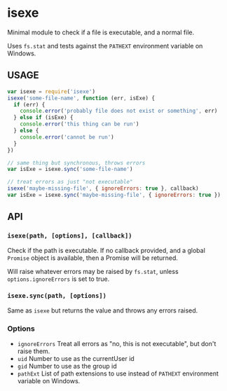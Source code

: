 # isexe

Minimal module to check if a file is executable, and a normal file.

Uses `fs.stat` and tests against the `PATHEXT` environment variable on
Windows.

## USAGE

```javascript
var isexe = require('isexe')
isexe('some-file-name', function (err, isExe) {
  if (err) {
    console.error('probably file does not exist or something', err)
  } else if (isExe) {
    console.error('this thing can be run')
  } else {
    console.error('cannot be run')
  }
})

// same thing but synchronous, throws errors
var isExe = isexe.sync('some-file-name')

// treat errors as just "not executable"
isexe('maybe-missing-file', { ignoreErrors: true }, callback)
var isExe = isexe.sync('maybe-missing-file', { ignoreErrors: true })
```

## API

### `isexe(path, [options], [callback])`

Check if the path is executable.  If no callback provided, and a
global `Promise` object is available, then a Promise will be returned.

Will raise whatever errors may be raised by `fs.stat`, unless
`options.ignoreErrors` is set to true.

### `isexe.sync(path, [options])`

Same as `isexe` but returns the value and throws any errors raised.

### Options

* `ignoreErrors` Treat all errors as "no, this is not executable", but
  don't raise them.
* `uid` Number to use as the currentUser id
* `gid` Number to use as the group id
* `pathExt` List of path extensions to use instead of `PATHEXT`
  environment variable on Windows.

